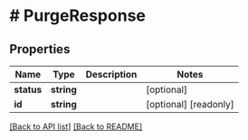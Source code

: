 # # PurgeResponse

## Properties

Name | Type | Description | Notes
------------ | ------------- | ------------- | -------------
**status** | **string** |  | [optional] 
**id** | **string** |  | [optional] [readonly] 


[[Back to API list]](../../README.md#endpoints) [[Back to README]](../../README.md)
